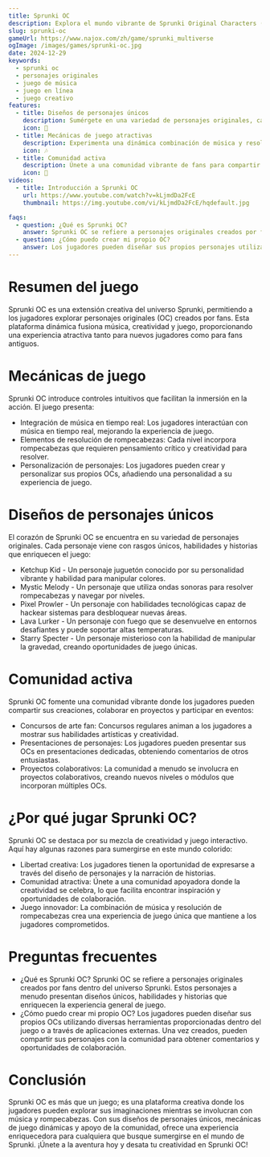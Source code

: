 ```yaml
---
title: Sprunki OC
description: Explora el mundo vibrante de Sprunki Original Characters (OC), donde la creatividad se mezcla con el juego en una aventura musical única.
slug: sprunki-oc
gameUrl: https://www.najox.com/zh/game/sprunki_multiverse
ogImage: /images/games/sprunki-oc.jpg
date: 2024-12-29
keywords:
  - sprunki oc
  - personajes originales
  - juego de música
  - juego en línea
  - juego creativo
features:
  - title: Diseños de personajes únicos
    description: Sumérgete en una variedad de personajes originales, cada uno con su propia historia y habilidades.
    icon: 🌟
  - title: Mecánicas de juego atractivas
    description: Experimenta una dinámica combinación de música y resolución de rompecabezas.
    icon: 🎶
  - title: Comunidad activa
    description: Únete a una comunidad vibrante de fans para compartir tus creaciones y participar en eventos.
    icon: 🤝
videos:
  - title: Introducción a Sprunki OC
    url: https://www.youtube.com/watch?v=kLjmdDa2FcE
    thumbnail: https://img.youtube.com/vi/kLjmdDa2FcE/hqdefault.jpg

faqs:
  - question: ¿Qué es Sprunki OC?
    answer: Sprunki OC se refiere a personajes originales creados por fans dentro del universo Sprunki, a menudo con diseños únicos y historias.
  - question: ¿Cómo puedo crear mi propio OC?
    answer: Los jugadores pueden diseñar sus propios personajes utilizando diversas herramientas y compartirlas dentro de la comunidad para obtener comentarios y colaboraciones.
---
```


# Resumen del juego

Sprunki OC es una extensión creativa del universo Sprunki, permitiendo a los jugadores explorar personajes originales (OC) creados por fans. Esta plataforma dinámica fusiona música, creatividad y juego, proporcionando una experiencia atractiva tanto para nuevos jugadores como para fans antiguos.

# Mecánicas de juego

Sprunki OC introduce controles intuitivos que facilitan la inmersión en la acción. El juego presenta:

- Integración de música en tiempo real: Los jugadores interactúan con música en tiempo real, mejorando la experiencia de juego.
- Elementos de resolución de rompecabezas: Cada nivel incorpora rompecabezas que requieren pensamiento crítico y creatividad para resolver.
- Personalización de personajes: Los jugadores pueden crear y personalizar sus propios OCs, añadiendo una personalidad a su experiencia de juego.

# Diseños de personajes únicos

El corazón de Sprunki OC se encuentra en su variedad de personajes originales. Cada personaje viene con rasgos únicos, habilidades y historias que enriquecen el juego:

- Ketchup Kid - Un personaje juguetón conocido por su personalidad vibrante y habilidad para manipular colores.
- Mystic Melody - Un personaje que utiliza ondas sonoras para resolver rompecabezas y navegar por niveles.
- Pixel Prowler - Un personaje con habilidades tecnológicas capaz de hackear sistemas para desbloquear nuevas áreas.
- Lava Lurker - Un personaje con fuego que se desenvuelve en entornos desafiantes y puede soportar altas temperaturas.
- Starry Specter - Un personaje misterioso con la habilidad de manipular la gravedad, creando oportunidades de juego únicas.

# Comunidad activa

Sprunki OC fomente una comunidad vibrante donde los jugadores pueden compartir sus creaciones, colaborar en proyectos y participar en eventos:

- Concursos de arte fan: Concursos regulares animan a los jugadores a mostrar sus habilidades artísticas y creatividad.
- Presentaciones de personajes: Los jugadores pueden presentar sus OCs en presentaciones dedicadas, obteniendo comentarios de otros entusiastas.
- Proyectos colaborativos: La comunidad a menudo se involucra en proyectos colaborativos, creando nuevos niveles o módulos que incorporan múltiples OCs.

# ¿Por qué jugar Sprunki OC?

Sprunki OC se destaca por su mezcla de creatividad y juego interactivo. Aquí hay algunas razones para sumergirse en este mundo colorido:

- Libertad creativa: Los jugadores tienen la oportunidad de expresarse a través del diseño de personajes y la narración de historias.
- Comunidad atractiva: Únete a una comunidad apoyadora donde la creatividad se celebra, lo que facilita encontrar inspiración y oportunidades de colaboración.
- Juego innovador: La combinación de música y resolución de rompecabezas crea una experiencia de juego única que mantiene a los jugadores comprometidos.

# Preguntas frecuentes

- ¿Qué es Sprunki OC?
  Sprunki OC se refiere a personajes originales creados por fans dentro del universo Sprunki. Estos personajes a menudo presentan diseños únicos, habilidades y historias que enriquecen la experiencia general de juego.
- ¿Cómo puedo crear mi propio OC?
  Los jugadores pueden diseñar sus propios OCs utilizando diversas herramientas proporcionadas dentro del juego o a través de aplicaciones externas. Una vez creados, pueden compartir sus personajes con la comunidad para obtener comentarios y oportunidades de colaboración.

# Conclusión

Sprunki OC es más que un juego; es una plataforma creativa donde los jugadores pueden explorar sus imaginaciones mientras se involucran con música y rompecabezas. Con sus diseños de personajes únicos, mecánicas de juego dinámicas y apoyo de la comunidad, ofrece una experiencia enriquecedora para cualquiera que busque sumergirse en el mundo de Sprunki.
¡Únete a la aventura hoy y desata tu creatividad en Sprunki OC!
